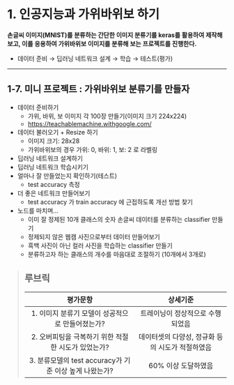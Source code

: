 # 1. 인공지능과 가위바위보 하기
**손글씨 이미지(MNIST)를 분류하는 간단한 이미지 분류기를 keras를 활용하여 제작해 보고, 이를 응용하여 가위바위보 이미지를 분류해 보는 프로젝트를 진행한다.**

- 데이터 준비 → 딥러닝 네트워크 설계 → 학습 → 테스트(평가)

---
## 1-7. 미니 프로젝트 : 가위바위보 분류기를 만들자
- 데이터 준비하기
  - 가위, 바위, 보 이미지 각 100장 만들기(이미지 크기 224x224)
  - https://teachablemachine.withgoogle.com/
- 데이터 불러오기 + Resize 하기
  - 이미지 크기: 28x28
  - 가위바위보의 경우 가위: 0, 바위: 1, 보: 2 로 라벨링
- 딥러닝 네트워크 설계하기
- 딥러닝 네트워크 학습시키기
- 얼마나 잘 만들었는지 확인하기(테스트)
  - test accuracy 측정
- 더 좋은 네트워크 만들어보기
  - test accuracy 가 train accuracy 에 근접하도록 개선 방법 찾기
- 노드를 마치며...
  - 이미 잘 정제된 10개 클래스의 숫자 손글씨 데이터를 분류하는 classifier 만들기
  - 정제되지 않은 웹캠 사진으로부터 데이터 만들어보기
  - 흑백 사진이 아닌 컬러 사진을 학습하는 classifier 만들기
  - 분류하고자 하는 클래스의 개수를 마음대로 조절하기 (10개에서 3개로)

>## **루브릭**
>|평가문항|상세기준|
>|:---:|:---:|
>|1. 이미지 분류기 모델이 성공적으로 만들어졌는가?|트레이닝이 정상적으로 수행되었음|
>|2. 오버피팅을 극복하기 위한 적절한 시도가 있었는가?|데이터셋의 다양성, 정규화 등의 시도가 적절하였음|
>|3. 분류모델의 test accuracy가 기준 이상 높게 나왔는가?|60% 이상 도달하였음|